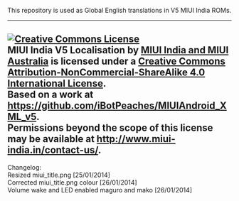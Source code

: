 This repository is used as Global English translations in V5 MIUI India ROMs.

---------------------------------------------------------------------------------------------
<a rel="license" href="http://creativecommons.org/licenses/by-nc-sa/4.0/deed.en_US"><img alt="Creative Commons License" style="border-width:0" src="http://i.creativecommons.org/l/by-nc-sa/4.0/88x31.png" /></a><br /><span xmlns:dct="http://purl.org/dc/terms/" property="dct:title">MIUI India V5 Localisation</span> by <a xmlns:cc="http://creativecommons.org/ns#" href="http://miui-india.in" property="cc:attributionName" rel="cc:attributionURL">MIUI India and MIUI Australia</a> is licensed under a <a rel="license" href="http://creativecommons.org/licenses/by-nc-sa/4.0/deed.en_US">Creative Commons Attribution-NonCommercial-ShareAlike 4.0 International License</a>.<br />Based on a work at <a xmlns:dct="http://purl.org/dc/terms/" href="https://github.com/iBotPeaches/MIUIAndroid_XML_v5" rel="dct:source">https://github.com/iBotPeaches/MIUIAndroid_XML_v5</a>.<br />Permissions beyond the scope of this license may be available at <a xmlns:cc="http://creativecommons.org/ns#" href="http://www.miui-india.in/contact-us/" rel="cc:morePermissions">http://www.miui-india.in/contact-us/</a>.
---------------------------------------------------------------------------------------------

Changelog:<br>
Resized miui_title.png [25/01/2014]<br>
Corrected miui_title.png colour [26/01/2014]<br>
Volume wake and LED enabled maguro and mako [26/01/2014]
